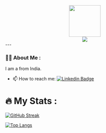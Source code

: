 <!--
**XFlawless1/XFlawless1** is a ✨ _special_ ✨ repository because its `README.md` (this file) appears on your GitHub profile.

Here are some ideas to get you started:

- 🔭 I’m currently working on ...
- 🌱 I’m currently learning ...
- 👯 I’m looking to collaborate on ...
- 🤔 I’m looking for help with ...
- 💬 Ask me about ...
- 📫 How to reach me: ...
- 😄 Pronouns: ...
- ⚡ Fun fact: ...
-->
<div id="header" align="center">
  <img src="https://media.giphy.com/media/M9gbBd9nbDrOTu1Mqx/giphy.gif" width="100"/>
</div>
<div id="badges" align="center">
<a href="https://www.linkedin.com/in/shreyratna/">
<img src="https://img.shields.io/badge/LinkedIn-blue?logo=linkedin&logoColor=white"></img>
</a><br>
<img src="https://komarev.com/ghpvc/?username=XFlawless1&style=flat-square&color=blue" alt=""/>
</div>
---

### :woman_technologist: About Me :
I am a  from India.

- 📫 How to reach me:  [![Linkedin Badge](https://img.shields.io/badge/-LinkedIn-blue?style=flat&logo=Linkedin&logoColor=white)](https://www.linkedin.com/in/shreyratna/)
# :fire: My Stats :

[![GitHub Streak](https://github-readme-streak-stats.herokuapp.com?user=XFlawless1&theme=dark&hide_border=true)](https://git.io/streak-stats)

[![Top Langs](https://github-readme-stats.vercel.app/api/top-langs/?username=XFlawless1&layout=compact&theme=vision-friendly-dark)](https://github.com/anuraghazra/github-readme-stats)


